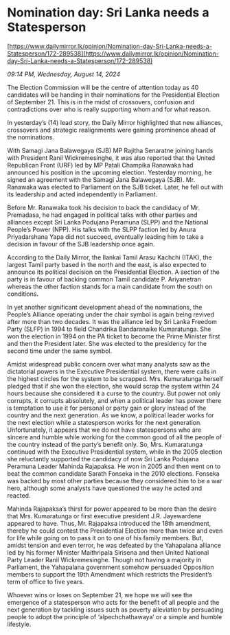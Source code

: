 # Nomination day: Sri Lanka needs a Statesperson

[https://www.dailymirror.lk/opinion/Nomination-day-Sri-Lanka-needs-a-Statesperson/172-289538](https://www.dailymirror.lk/opinion/Nomination-day-Sri-Lanka-needs-a-Statesperson/172-289538)

*09:14 PM, Wednesday, August 14, 2024*

The Election Commission will be the centre of attention today as 40 candidates will be handing in their nominations for the Presidential Election of September 21. This is in the midst of crossovers, confusion and contradictions over who is really supporting whom and for what reason.

In yesterday’s (14) lead story, the Daily Mirror highlighted that new alliances, crossovers and strategic realignments were gaining prominence ahead of the nominations.

With Samagi Jana Balawegaya (SJB) MP Rajitha Senaratne joining hands with President Ranil Wickremesinghe, it was also reported that the United Republican Front (URF) led by MP Patali Champika Ranawaka had announced his position in the upcoming election. Yesterday morning, he signed an agreement with the Samagi Jana Balawegaya (SJB). Mr. Ranawaka was elected to Parliament on the SJB ticket. Later, he fell out with its leadership and acted independently in Parliament.

Before Mr. Ranawaka took his decision to back the candidacy of Mr. Premadasa, he had engaged in political talks with other parties and alliances except Sri Lanka Podujana Peramuna (SLPP) and the National People’s Power (NPP). His talks with the SLPP faction led by Anura Priyadarshana Yapa did not succeed, eventually leading him to take a decision in favour of the SJB leadership once again.

According to the Daily Mirror, the Ilankai Tamil Arasu Kachchi (ITAK), the largest Tamil party based in the north and the east, is also expected to announce its political decision on the Presidential Election. A section of the party is in favour of backing common Tamil candidate P. Ariyanetran whereas the other faction stands for a main candidate from the south on conditions.

In yet another significant development ahead of the nominations, the People’s Alliance operating under the chair symbol is again being revived after more than two decades. It was the alliance led by Sri Lanka Freedom Party (SLFP) in 1994 to field Chandrika Bandaranaike Kumaratunga. She won the election in 1994 on the PA ticket to become the Prime Minister first and then the President later. She was elected to the presidency for the second time under the same symbol.

Amidst widespread public concern over what many analysts saw as the dictatorial powers in the Executive Presidential system, there were calls in the highest circles for the system to be scrapped. Mrs. Kumuratunga herself pledged that if she won the election, she would scrap the system within 24 hours because she considered it a curse to the country. But power not only corrupts, it corrupts absolutely, and when a political leader has power there is temptation to use it for personal or party gain or glory instead of the country and the next generation. As we know, a political leader works for the next election while a statesperson works for the next generation. Unfortunately, it appears that we do not have statespersons who are sincere and humble while working for the common good of all the people of the country instead of the party’s benefit only. So, Mrs. Kumaratunga continued with the Executive Presidential system, while in the 2005 election she reluctantly supported the candidacy of now Sri Lanka Podujana Peramuna Leader Mahinda Rajapaksa. He won in 2005 and then went on to beat the common candidate Sarath Fonseka in the 2010 elections. Fonseka was backed by most other parties because they considered him to be a war hero, although some analysts have questioned the way he acted and reacted.

Mahinda Rajapaksa’s thirst for power appeared to be more than the desire that Mrs. Kumaratunga or first executive president J.R. Jayewardene appeared to have. Thus, Mr. Rajapaksa introduced the 18th amendment, thereby he could contest the Presidential Election more than twice and even for life while going on to pass it on to one of his family members. But, amidst tension and even terror, he was defeated by the Yahapalana alliance led by his former Minister Maithripala Sirisena and then United National Party Leader Ranil Wickremesinghe. Though not having a majority in Parliament, the Yahapalana government somehow persuaded Opposition members to support the 19th Amendment which restricts the President’s term of office to five years.

Whoever wins or loses on September 21, we hope we will see the emergence of a statesperson who acts for the benefit of all people and the next generation by tackling issues such as poverty alleviation by persuading people to adopt the principle of ‘alpechchathawaya’ or a simple and humble lifestyle.

